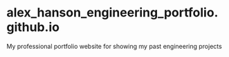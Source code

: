 # alex_hanson_engineering_portfolio.github.io
My professional portfolio website for showing my past engineering projects
